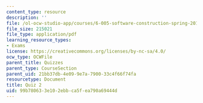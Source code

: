 ```yaml
---
content_type: resource
description: ''
file: /ol-ocw-studio-app/courses/6-005-software-construction-spring-2016/99b780633e102ebbca5fea790a69444d_MIT6_005S16_Quiz2.pdf
file_size: 215021
file_type: application/pdf
learning_resource_types:
- Exams
license: https://creativecommons.org/licenses/by-nc-sa/4.0/
ocw_type: OCWFile
parent_title: Quizzes
parent_type: CourseSection
parent_uid: 21bb37db-4e09-9e7a-7900-33c4f66f74fa
resourcetype: Document
title: Quiz 2
uid: 99b78063-3e10-2ebb-ca5f-ea790a69444d
---
```

